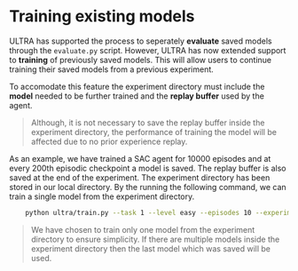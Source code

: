 # Training existing models

ULTRA has supported the process to seperately **evaluate** saved models through the `evaluate.py` script. 
However, ULTRA has now extended support to **training** of previously saved models. This will allow users to 
continue training their saved models from a previous experiment. 

To accomodate this feature the experiment directory must include the **model** needed to be further trained and
the **replay buffer** used by the agent. 

> Although, it is not necessary to save the replay buffer inside the experiment directory, the performance of training the model will be affected due to no prior experience replay.

As an example, we have trained a SAC agent for 10000 episodes and at every 200th episodic checkpoint a model is saved.
The replay buffer is also saved at the end of the experiment. The experiment directory has been stored in our local
directory. By the running the following command, we can train a single model from the experiment directory. 
```sh
    python ultra/train.py --task 1 --level easy --episodes 10 --experiment-dir <path-to-experiment-dir>
```

> We have chosen to train only one model from the experiment directory to ensure simplicity. If there are multiple models inside the experiment directory then the last model which was saved will be used.
